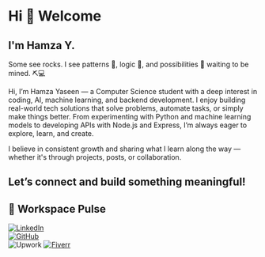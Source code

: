 # Hi 👋 Welcome 
## I'm Hamza Y.
 Some see rocks. I see patterns 🔁, logic 🧠, and possibilities 🚀 waiting to be mined. ⛏️💻

Hi, I’m Hamza Yaseen — a Computer Science student with a deep interest in coding, AI, machine learning, and backend development.
I enjoy building real-world tech solutions that solve problems, automate tasks, or simply make things better. From experimenting with Python and machine learning models to developing APIs with Node.js and Express, I’m always eager to explore, learn, and create.

I believe in consistent growth and sharing what I learn along the way — whether it's through projects, posts, or collaboration.

Let’s connect and build something meaningful!
---

## 🔗 Workspace Pulse  
[![LinkedIn](https://img.shields.io/badge/LinkedIn-0077B5?style=for-the-badge&logo=linkedin&logoColor=white)](https://www.linkedin.com/in/hamza-yaseen-232154191/)  
[![GitHub](https://img.shields.io/badge/GitHub-000000?style=for-the-badge&logo=github&logoColor=white)](https://github.com/hamzayaseennn)  
![Upwork](https://img.shields.io/badge/Upwork-6FDA44?style=for-the-badge&logo=upwork&logoColor=white)
[![Fiverr](https://img.shields.io/badge/Fiverr-1DBF73?style=for-the-badge&logo=fiverr&logoColor=white)](https://www.fiverr.com/hsy107?public_mode=true)

